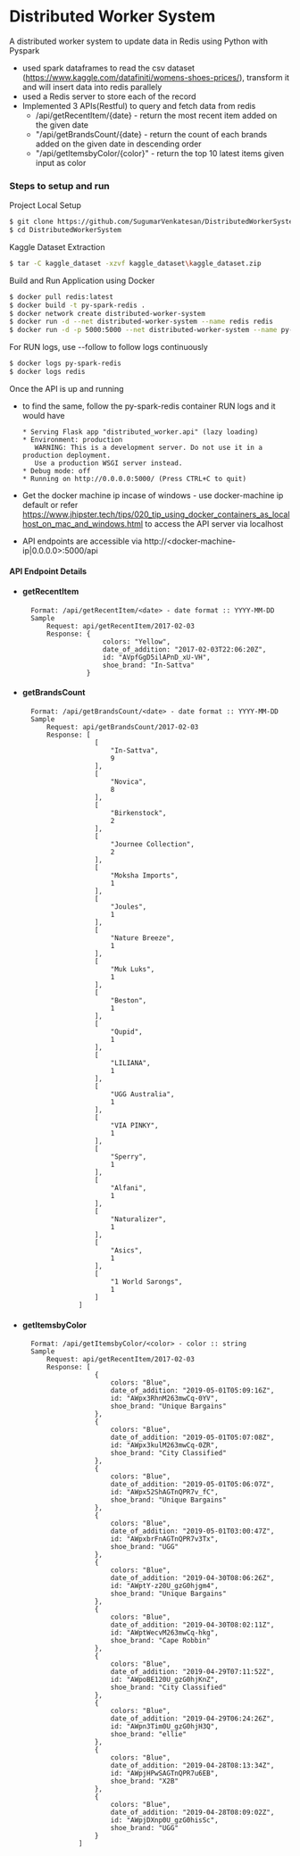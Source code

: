 # Distributed Worker System

A distributed worker system to update data in Redis using Python with Pyspark

  - used spark dataframes to read the csv dataset (https://www.kaggle.com/datafiniti/womens-shoes-prices/), transform it and will insert data into redis parallely
  - used a Redis server to store each of the record
  - Implemented 3 APIs(Restful) to query and fetch data from redis
       - /api/getRecentItem/{date} - return the most recent item added on the given date 
       - "/api/getBrandsCount/{date} - return the count of each brands added on the given date in descending order
       - "/api/getItemsbyColor/{color}" - return the top 10 latest items given input as color

### Steps to setup and run
Project Local Setup
```sh
$ git clone https://github.com/SugumarVenkatesan/DistributedWorkerSystem.git
$ cd DistributedWorkerSystem
```
Kaggle Dataset Extraction
```sh
$ tar -C kaggle_dataset -xzvf kaggle_dataset\kaggle_dataset.zip
```
Build and Run Application using Docker

```sh
$ docker pull redis:latest
$ docker build -t py-spark-redis .
$ docker network create distributed-worker-system
$ docker run -d --net distributed-worker-system --name redis redis
$ docker run -d -p 5000:5000 --net distributed-worker-system --name py-spark-redis -e REDIS_HOST=redis py-spark-redis
```
For RUN logs, use --follow to follow logs continuously
```sh
$ docker logs py-spark-redis
$ docker logs redis
```
Once the API is up and running
- to find the same, follow the py-spark-redis container RUN logs and it would have
    ```
    * Serving Flask app "distributed_worker.api" (lazy loading)
    * Environment: production
       WARNING: This is a development server. Do not use it in a production deployment.
       Use a production WSGI server instead.
    * Debug mode: off
    * Running on http://0.0.0.0:5000/ (Press CTRL+C to quit)
    ```
- Get the docker machine ip incase of windows - use docker-machine ip default or refer https://www.jhipster.tech/tips/020_tip_using_docker_containers_as_localhost_on_mac_and_windows.html to access the API server via localhost

- API endpoints are accessible via http://<docker-machine-ip|0.0.0.0>:5000/api

#### API Endpoint Details
- #### getRecentItem
        Format: /api/getRecentItem/<date> - date format :: YYYY-MM-DD
        Sample 
            Request: api/getRecentItem/2017-02-03
            Response: {
                          colors: "Yellow",
                          date_of_addition: "2017-02-03T22:06:20Z",
                          id: "AVpfGgD5ilAPnD_xU-VH",
                          shoe_brand: "In-Sattva"
                      }

- #### getBrandsCount
        Format: /api/getBrandsCount/<date> - date format :: YYYY-MM-DD
        Sample 
            Request: api/getBrandsCount/2017-02-03
            Response: [
                        [
                            "In-Sattva",
                            9
                        ],
                        [
                            "Novica",
                            8
                        ],
                        [
                            "Birkenstock",
                            2
                        ],
                        [
                            "Journee Collection",
                            2
                        ],
                        [
                            "Moksha Imports",
                            1
                        ],
                        [
                            "Joules",
                            1
                        ],
                        [
                            "Nature Breeze",
                            1
                        ],
                        [
                            "Muk Luks",
                            1
                        ],
                        [
                            "Beston",
                            1
                        ],
                        [
                            "Qupid",
                            1
                        ],
                        [
                            "LILIANA",
                            1
                        ],
                        [
                            "UGG Australia",
                            1
                        ],
                        [
                            "VIA PINKY",
                            1
                        ],
                        [
                            "Sperry",
                            1
                        ],
                        [
                            "Alfani",
                            1
                        ],
                        [
                            "Naturalizer",
                            1
                        ],
                        [
                            "Asics",
                            1
                        ],
                        [
                            "1 World Sarongs",
                            1
                        ]
                    ]

- #### getItemsbyColor
        Format: /api/getItemsbyColor/<color> - color :: string
        Sample 
            Request: api/getRecentItem/2017-02-03
            Response: [
                        {
                            colors: "Blue",
                            date_of_addition: "2019-05-01T05:09:16Z",
                            id: "AWpx3RhnM263mwCq-0YV",
                            shoe_brand: "Unique Bargains"
                        },
                        {
                            colors: "Blue",
                            date_of_addition: "2019-05-01T05:07:08Z",
                            id: "AWpx3kulM263mwCq-0ZR",
                            shoe_brand: "City Classified"
                        },
                        {
                            colors: "Blue",
                            date_of_addition: "2019-05-01T05:06:07Z",
                            id: "AWpx52ShAGTnQPR7v_fC",
                            shoe_brand: "Unique Bargains"
                        },
                        {
                            colors: "Blue",
                            date_of_addition: "2019-05-01T03:00:47Z",
                            id: "AWpxbrFnAGTnQPR7v3Tx",
                            shoe_brand: "UGG"
                        },
                        {
                            colors: "Blue",
                            date_of_addition: "2019-04-30T08:06:26Z",
                            id: "AWptY-z20U_gzG0hjgm4",
                            shoe_brand: "Unique Bargains"
                        },
                        {
                            colors: "Blue",
                            date_of_addition: "2019-04-30T08:02:11Z",
                            id: "AWptWecvM263mwCq-hkg",
                            shoe_brand: "Cape Robbin"
                        },
                        {
                            colors: "Blue",
                            date_of_addition: "2019-04-29T07:11:52Z",
                            id: "AWpoBE120U_gzG0hjKnZ",
                            shoe_brand: "City Classified"
                        },
                        {
                            colors: "Blue",
                            date_of_addition: "2019-04-29T06:24:26Z",
                            id: "AWpn3Tim0U_gzG0hjH3Q",
                            shoe_brand: "ellie"
                        },
                        {
                            colors: "Blue",
                            date_of_addition: "2019-04-28T08:13:34Z",
                            id: "AWpjHPwSAGTnQPR7u6EB",
                            shoe_brand: "X2B"
                        },
                        {
                            colors: "Blue",
                            date_of_addition: "2019-04-28T08:09:02Z",
                            id: "AWpjDXnp0U_gzG0hisSc",
                            shoe_brand: "UGG"
                        }
                    ]
